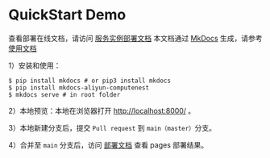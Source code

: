# QuickStart Demo

查看部署在线文档，请访问 [服务实例部署文档](https://aliyun-computenest.github.io/app-template-single-ecs-web-service)
本文档通过 [MkDocs](https://github.com/mkdocs/mkdocs) 生成，请参考[使用文档](https://www.mkdocs.org/getting-started/#installation) 

1）安装和使用：

```shell
$ pip install mkdocs # or pip3 install mkdocs
$ pip install mkdocs-aliyun-computenest
$ mkdocs serve # in root folder
```
2）本地预览：本地在浏览器打开 [http://localhost:8000/](http://localhost:8000/) 。

3）本地新建分支后，提交 `Pull request` 到 `main（master）`分支。

4）合并至 `main` 分支后，访问 [部署文档](https://aliyun-computenest.github.io/app-template-single-ecs-web-service) 查看 pages 部署结果。